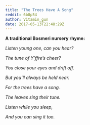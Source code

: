 ```yaml
---
title: "The Trees Have A Song"
reddit: 6b0p54
author: Vitamin_gun
date: 2017-05-13T22:48:29Z
---
```


**A traditional Bosmeri nursery rhyme:**

*Listen young one, can you hear?*

*The tune of Y’ffre’s cheer?*

*You close your eyes and drift off.*

*But you’ll always be held near.*

*For the trees have a song.*

*The leaves sing their tune.*

*Listen while you sleep,*

*And you can sing it too.*
